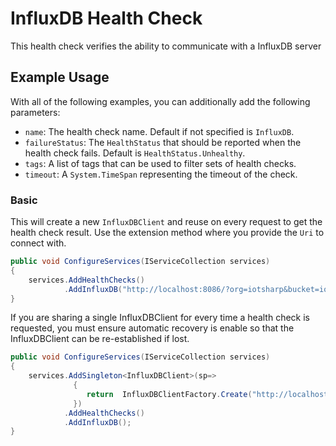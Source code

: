 # InfluxDB Health Check

This health check verifies the ability to communicate with a InfluxDB server

## Example Usage

With all of the following examples, you can additionally add the following parameters:

- `name`: The health check name. Default if not specified is `InfluxDB`.
- `failureStatus`: The `HealthStatus` that should be reported when the health check fails. Default is `HealthStatus.Unhealthy`.
- `tags`: A list of tags that can be used to filter sets of health checks.
- `timeout`: A `System.TimeSpan` representing the timeout of the check.

### Basic

This will create a new `InfluxDBClient` and reuse on every request to get the health check result. Use
the extension method where you provide the `Uri` to connect with. 

```cs
public void ConfigureServices(IServiceCollection services)
{
    services.AddHealthChecks()
            .AddInfluxDB("http://localhost:8086/?org=iotsharp&bucket=iotsharp-bucket&token=iotsharp-token");
}
```

If you are sharing a single InfluxDBClient for every time a health check is requested,
you must ensure automatic recovery is enable so that the InfluxDBClient can be re-established if lost.

```cs
public void ConfigureServices(IServiceCollection services)
{
    services.AddSingleton<InfluxDBClient>(sp=>
              {
                 return  InfluxDBClientFactory.Create("http://localhost:8086/?org=iotsharp&bucket=iotsharp-bucket&token=iotsharp-token");
              })
            .AddHealthChecks()
            .AddInfluxDB();
}
```
